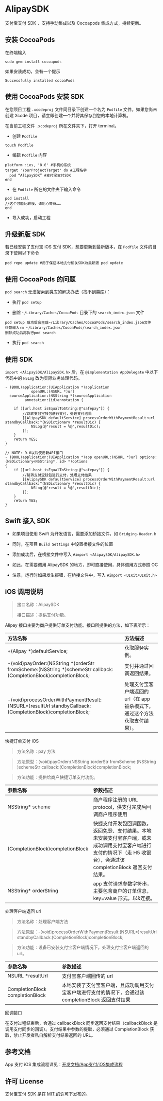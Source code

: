 # AlipaySDK

支付宝支付 SDK ，支持手动集成以及 Cocoapods 集成方式，持续更新。

## 安装 CocoaPods

在终端输入

```
sudo gem install cocoapods
```

如果安装成功，会有一个提示

```
Successfully installed cocoaPods
```

## 使用 CocoaPods 安装 SDK

在您项目工程 `.xcodeproj` 文件同目录下创建一个名为 `Podfile` 文件。如果您尚未创建 Xcode 项目，请立即创建一个并将其保存到您的本地计算机。

在当前工程文件 `.xcodeproj` 所在文件夹下，打开 terminal。

- 创建 `Podfile`

```
touch Podfile
```

- 编辑 `Podfile` 内容

```
platform :ios, '8.0' #手机的系统
target 'YourProjectTarget' do #工程名字
  pod “AlipaySDK” #支付宝支付SDK
end   
```

- 在 `Podfile` 所在的文件夹下输入命令

```
pod install 
//这个可能比较慢，请耐心等待……
end 
```

- 导入成功，启动工程

## 升级新版 SDK

若已经安装了支付宝 iOS 支付 SDK，想要更新到最新版本，在 `Podfile` 文件的目录下使用以下命令

```
pod repo update #用于保证本地支付相关SDK为最新版 pod update   
```

## 使用 CocoaPods 的问题

`pod search` 无法搜索到类库的解决办法（找不到类库）：

- 执行 `pod setup`

- 删除 `~/Library/Caches/CocoaPods` 目录下的 `search_index.json` 文件

```
pod setup 成功后会生成~/Library/Caches/CocoaPods/search_index.json文件
终端输入rm ~/Library/Caches/CocoaPods/search_index.json
删除成功后再执行pod search
```

- 执行 `pod search`

## 使用 SDK

`import <AlipaySDK/AlipaySDK.h>` 后，在 `@implementation AppDelegate` 中以下代码中的 `NSLog` 改为实际业务处理代码。

```
- (BOOL)application:(UIApplication *)application
            openURL:(NSURL *)url
  sourceApplication:(NSString *)sourceApplication
         annotation:(id)annotation {
    
    if ([url.host isEqualToString:@"safepay"]) {
        //跳转支付宝钱包进行支付，处理支付结果
        [[AlipaySDK defaultService] processOrderWithPaymentResult:url standbyCallback:^(NSDictionary *resultDic) {
            NSLog(@"result = %@",resultDic);
        }];
    }
    return YES;
}

// NOTE: 9.0以后使用新API接口
- (BOOL)application:(UIApplication *)app openURL:(NSURL *)url options:(NSDictionary<NSString*, id> *)options
{
    if ([url.host isEqualToString:@"safepay"]) {
        //跳转支付宝钱包进行支付，处理支付结果
        [[AlipaySDK defaultService] processOrderWithPaymentResult:url standbyCallback:^(NSDictionary *resultDic) {
            NSLog(@"result = %@",resultDic);
        }];
    }
    return YES;
}
```

## Swift 接入 SDK

- 如果项目使用 Swift 为开发语言，需要添加桥接文件，如 `Bridging-Header.h`

- 同时，在项目 `Build Settings` 中设置桥接文件的位置

- 添加成功后，在桥接文件中写入 `#import <AlipaySDK/AlipaySDK.h>`

- 如此，在需要调用 AlipaySDK 的地方，即可直接使用，具体调用方式参照 OC

- 注意，运行时如果发生报错，在桥接文件中，写入 `#import <UIKit/UIKit.h>`

## iOS 调用说明

> 接口名称：AlipaySDK
> 
> 接口描述：提供支付功能。

Alipay 接口主要为商户提供订单支付功能。接口所提供的方法，如下表所示：


| 方法名称 | 方法描述 |
| :-- | :-- |
| +(Alipay *)defaultService; | 获取服务实例。 |
| -(void)payOrder:(NSString *)orderStr fromScheme:(NSString *)schemeStr callback:(CompletionBlock)completionBlock; | 支付并通过回调返回结果。 |
| -(void)processOrderWithPaymentResult:(NSURL*)resultUrl standbyCallback:(CompletionBlock)completionBlock; | 处理支付宝客户端返回的 url（在 app 被杀模式下，通过这个方法获取支付结果）。 |

快捷订单支付 iOS

> 方法名称：pay 方法

> 方法原型：(void)payOrder:(NSString )orderStr fromScheme:(NSString )schemeStr callback:(CompletionBlock)completionBlock;

> 方法功能：提供给商户快捷订单支付功能。


| 参数名称 | 参数描述 |
| :-- | :-- |
| NSString* scheme | 商户程序注册的 URL protocol，供支付完成后回调商户程序使用 |
| (CompletionBlock)completionBlock | 快捷支付开发包回调函数，返回免登、支付结果。本地未安装支付宝客户端，或未成功调用支付宝客户端进行支付的情况下（走 H5 收银台），会通过该 completionBlock 返回支付结果。 |
| NSString* orderString | app 支付请求参数字符串，主要包含商户的订单信息，key=value 形式，以&连接。 |


处理客户端返回 url

> 方法名称：处理客户端方法

> 方法原型：-(void)processOrderWithPaymentResult:(NSURL*)resultUrl standbyCallback:(CompletionBlock)completionBlock;

> 方法功能：设备已安装支付宝客户端情况下，处理支付宝客户端返回的 url。


| 参数名称 | 参数描述 |
| :-- | :-- |
| NSURL *resultUrl | 支付宝客户端回传的 url |
| CompletionBlock completionBlock | 本地安装了支付宝客户端，且成功调用支付宝客户端进行支付的情况下，会通过该 completionBlock 返回支付结果 |


回调接口

在支付过程结束后，会通过 callbackBlock 同步返回支付结果（callbackBlock 是调用支付同步的回调）。支付结果中参数的提取，必须通过 CompletionBlock 获取，禁止开发者私自解析支付结果返回的 URL。

## 参考文档

App 支付 iOS 集成流程详见：[开发文档/App支付/iOS集成流程](https://docs.open.alipay.com/204/105295/)

## 许可 License

支付宝支付 SDK 是在 [MIT 的许可](https://github.com/caosuyang/AlipaySDK/blob/master/LICENSE)下发布的。

